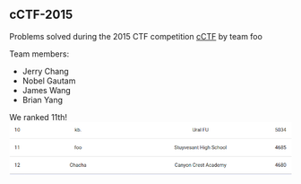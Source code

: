 ## cCTF-2015
Problems solved during the 2015 CTF competition [cCTF](http://camsctf.com) by team foo

Team members:

- Jerry Chang
- Nobel Gautam
- James Wang
- Brian Yang

We ranked 11th!
![Rank 11](https://raw.githubusercontent.com/james9909/cCTF-2015/master/Ranking/final.png?token=AIq4SMZgEqysdxsb32hUZ5D9FC753_aMks5VRZN5wA%3D%3D)

